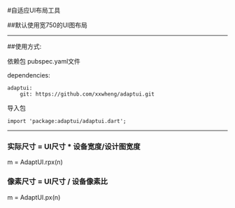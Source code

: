 #自适应UI布局工具

##默认使用宽750的UI图布局

---

##使用方式:

依赖包
pubspec.yaml文件

dependencies:

	adaptui: 
		git: https://github.com/xxwheng/adaptui.git

导入包

	import 'package:adaptui/adaptui.dart';




----------


### 实际尺寸 = UI尺寸 * 设备宽度/设计图宽度 ###
m = AdaptUI.rpx(n) 

### 像素尺寸 = UI尺寸 / 设备像素比 ###
m = AdaptUI.px(n) 

